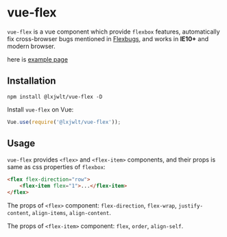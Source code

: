 # vue-flex

`vue-flex` is a vue component which provide `flexbox` features, automatically fix cross-browser bugs mentioned in [Flexbugs](https://github.com/philipwalton/flexbugs), and works in **IE10+** and modern browser.

here is [example page](https://lxjwlt.github.io/vue-flex)

## Installation

```
npm install @lxjwlt/vue-flex -D
```

Install `vue-flex` on Vue:

```javascript
Vue.use(require('@lxjwlt/vue-flex'));
```

## Usage

`vue-flex` provides `<flex>` and `<flex-item>` components, and their props is same as css properties of `flexbox`:

```html
<flex flex-direction="row">
    <flex-item flex="1">...</flex-item>
</flex>
```

The props of `<flex>` component: `flex-direction`, `flex-wrap`, `justify-content`, `align-items`, `align-content`.

The props of `<flex-item>` component: `flex`, `order`, `align-self`.


